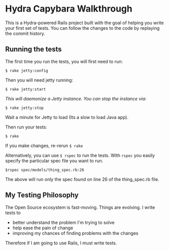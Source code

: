 # Hydra Capybara Walkthrough

This is a Hydra-powered Rails project built with the goal of helping you write
your first set of tests. You can follow the changes to the code by replaying the
commit history.

## Running the tests

The first time you run the tests, you will first need to run:

    $ rake jetty:config

Then you will need jetty running:

    $ rake jetty:start

*This will daemonize a Jetty instance. You can stop the instance via:*

    $ rake jetty:stop

Wait a minute for Jetty to load (Its a slow to load Java app).

Then run your tests:

    $ rake

If you make changes, re-rerun `$ rake`

Alternatively, you can use `$ rspec` to run the tests.
With `rspec` you easily specify the particular spec file you want to run.

    $rspec spec/models/thing_spec.rb:26

The above will run only the spec found on line 26 of the thing_spec.rb file.

## My Testing Philosophy

The Open Source ecosystem is fast-moving. Things are evolving. I write tests to

* better understand the problem I'm trying to solve
* help ease the pain of change
* improving my chances of finding problems with the changes

Therefore if I am going to use Rails, I must write tests.